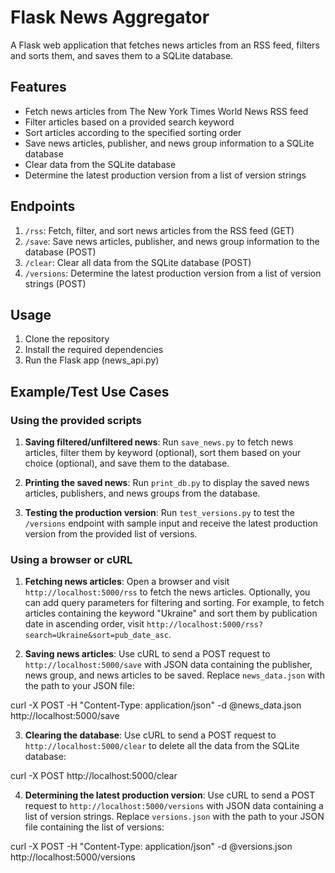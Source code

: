 # Flask News Aggregator

A Flask web application that fetches news articles from an RSS feed, filters and sorts them, and saves them to a SQLite database.

## Features

- Fetch news articles from The New York Times World News RSS feed
- Filter articles based on a provided search keyword
- Sort articles according to the specified sorting order
- Save news articles, publisher, and news group information to a SQLite database
- Clear data from the SQLite database
- Determine the latest production version from a list of version strings

## Endpoints

1. `/rss`: Fetch, filter, and sort news articles from the RSS feed (GET)
2. `/save`: Save news articles, publisher, and news group information to the database (POST)
3. `/clear`: Clear all data from the SQLite database (POST)
4. `/versions`: Determine the latest production version from a list of version strings (POST)

## Usage

1. Clone the repository
2. Install the required dependencies
3. Run the Flask app (news_api.py)

## Example/Test Use Cases

### Using the provided scripts

1. **Saving filtered/unfiltered news**: Run `save_news.py` to fetch news articles, filter them by keyword (optional), sort them based on your choice (optional), and save them to the database.

2. **Printing the saved news**: Run `print_db.py` to display the saved news articles, publishers, and news groups from the database.

3. **Testing the production version**: Run `test_versions.py` to test the `/versions` endpoint with sample input and receive the latest production version from the provided list of versions.

### Using a browser or cURL

1. **Fetching news articles**: Open a browser and visit `http://localhost:5000/rss` to fetch the news articles. Optionally, you can add query parameters for filtering and sorting. For example, to fetch articles containing the keyword "Ukraine" and sort them by publication date in ascending order, visit `http://localhost:5000/rss?search=Ukraine&sort=pub_date_asc`.

2. **Saving news articles**: Use cURL to send a POST request to `http://localhost:5000/save` with JSON data containing the publisher, news group, and news articles to be saved. Replace `news_data.json` with the path to your JSON file:

curl -X POST -H "Content-Type: application/json" -d @news_data.json http://localhost:5000/save

3. **Clearing the database**: Use cURL to send a POST request to `http://localhost:5000/clear` to delete all the data from the SQLite database:

curl -X POST http://localhost:5000/clear

4. **Determining the latest production version**: Use cURL to send a POST request to `http://localhost:5000/versions` with JSON data containing a list of version strings. Replace `versions.json` with the path to your JSON file containing the list of versions:

curl -X POST -H "Content-Type: application/json" -d @versions.json http://localhost:5000/versions
